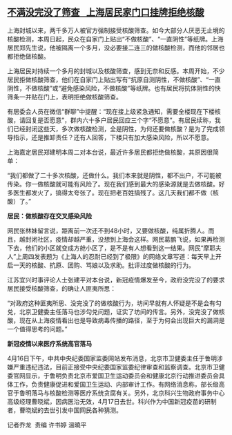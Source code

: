 <!--1650357451000-->
[不满没完没了筛查   上海居民家门口挂牌拒绝核酸](https://www.rfa.org/mandarin/yataibaodao/huanjing/ql1-04192022043658.html)
------

<p><span style="font-weight: 400;">上海封城以来，两千多万人被官方强制接受核酸筛查。如今大部分人厌恶无止境的核酸检测，本周日起，民众在自家门上贴出“不做核酸”、“一直阴性”等纸牌。上海居民郑先生说，他被隔离一个多月，没必要接二连三的做核酸检测，而他的邻居也都拒绝做核酸。</span></p><p><span style="font-weight: 400;">上海居民对持续一个多月的封城以及核酸筛查，感到无奈和反感。本周开始，不少居民拒做核酸筛查，他们在自家门上贴出写有“抗原自测阴性，不做核酸”、“一直阴性，不做核酸”或“避免感染风险，不做核酸”等纸牌。也有居民将抗体阴性的快筛条一并贴在门上，表明拒绝做核酸筛查。</span></p><p><span style="font-weight: 400;">有居委会人员在微信“群聊”中提醒：“现在接上级紧急通知，需要全楼现在下楼核酸，请回复是否愿意”，群内六十多户居民回应三个字“不愿意”。有居民续称，我们已经封闭这些天，多次做核酸检测，全是阴性，为何还要做核酸？是为了完成领导指示，还是推卸责任？还有人回答，下楼只有加大感染风险，所以不愿意。</span></p><p><span style="font-weight: 400;">上海嘉定居民郑建明本周二对本台说，最近许多居民都拒绝做核酸，其原因很简单：</span></p><p><span style="font-weight: 400;">“我们都做了二十多次核酸，还做什么。我们本来就是阴性，都不出户，不可能被传染。你一做核酸就可能有风险了。现在我们感到最大的感染源就是去做核酸。好多医生都发火了，搞得太夸张了。现在把老百姓搞残了。这几天我们都不做（核酸）了。”</span></p><p><b>居民：做核酸存在交叉感染风险</b></p><p><span style="font-weight: 400;">网民张林妹留言说，距离前一次还不到48小时，又要做核酸，纯属折腾人。而且，越封闭社区，疫情却越严重，没想到上海会这样。网民葛鹏飞说，如果再检测下去，他们的小区就变成方舱小区了，是不是有人想看到这一结果。网民“摩耶夫人”上周四发表题为《上海人的忍耐已经到了极限》的网络文章写道：每天早上开启一天的核酸、抗原、团购、骂娘以及求助。批评过度做核酸的行为。</span></p><p><span style="font-weight: 400;">江苏宜兴时事评论人士张建平对本台说，新冠疫情爆发至今，政府没完没了的要求居民接受核酸筛查，的确让人匪夷所思：</span></p><p><span style="font-weight: 400;">“对政府这种匪夷所思、没完没了的做核酸行为，坊间早就有人怀疑是不是会有勾兑，北京卫健委主任落马也涉勾兑问题，证实了坊间的传言。另外，没完没了做核酸，现在从上海疫情看出也是导致病毒传播的路径，至于为何会出现巨大的漏洞是一个值得思考的问题。”</span></p><p><b>新冠疫情以来医疗系统高官落马</b></p><p><span style="font-weight: 400;">4月16日下午，中共中央纪委国家监委网站发布消息，北京市卫健委主任于鲁明涉嫌严重违纪违法，目前正接受中央纪委国家监委纪律审查和监察调查。北京市卫健委官网显示，于鲁明负责北京市爱国卫生运动委员会和健康北京行动推进委员会具体工作，负责健康促进和爱国卫生运动、内部审计工作。有网络消息称，部长级高官于鲁明落马与核酸检测等医疗系统贪腐有关。另外，北京科兴生物政府事务中心高级经理曹晓斌，因病医治无效，4月17日去世。科兴作为中国新冠疫苗的研制者，曹晓斌的去世引发中国网民各种猜测。</span></p><p></p><p><span style="font-weight: 400;">记者乔龙  责编 许书婷 溫曉平</span></p><p><br/><br/><br/></p>
